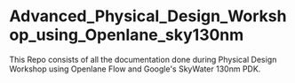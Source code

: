 # Advanced_Physical_Design_Workshop_using_Openlane_sky130nm
This Repo consists of all the documentation done during Physical Design Workshop using Openlane Flow and Google's SkyWater 130nm PDK.
